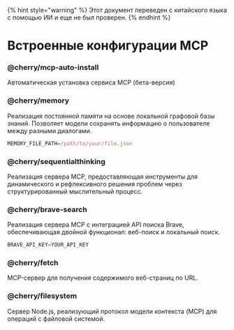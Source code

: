 
{% hint style="warning" %}
Этот документ переведен с китайского языка с помощью ИИ и еще не был проверен.
{% endhint %}

# Встроенные конфигурации MCP

### @cherry/mcp-auto-install

Автоматическая установка сервиса MCP (бета-версия)

### @cherry/memory

Реализация постоянной памяти на основе локальной графовой базы знаний. Позволяет модели сохранять информацию о пользователе между разными диалогами.

```typescript
MEMORY_FILE_PATH=/path/to/your/file.json
```

### @cherry/sequentialthinking

Реализация сервера MCP, предоставляющая инструменты для динамического и рефлексивного решения проблем через структурированный мыслительный процесс.

### @cherry/brave-search

Реализация сервера MCP с интеграцией API поиска Brave, обеспечивающая двойной функционал: веб-поиск и локальный поиск.

```typescript
BRAVE_API_KEY=YOUR_API_KEY
```

### @cherry/fetch

MCP-сервер для получения содержимого веб-страниц по URL.

### @cherry/filesystem

Сервер Node.js, реализующий протокол модели контекста (MCP) для операций с файловой системой.